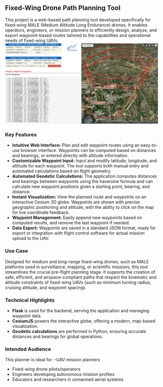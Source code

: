 ## Fixed-Wing Drone Path Planning Tool
This project is a web-based path planning tool developed specifically for fixed-wing MALE (Medium Altitude Long Endurance) drones. It enables operators, engineers, or mission planners to efficiently design, analyze, and export waypoint-based routes tailored to the capabilities and operational needs of fixed-wing UAVs.
![Image0](https://github.com/syedmohiuddinzia/pathplanner/blob/main/img/0.png)

### Key Features
- **Intuitive Web Interface:** Plan and edit waypoint routes using an easy-to-use browser interface. Waypoints can be computed based on distances and bearings, or entered directly with altitude information.
- **Customizable Waypoint Input:** Input and modify latitude, longitude, and altitude for each waypoint. The tool supports both manual entry and automated calculations based on flight geometry.
- **Automated Geodetic Calculations:** The application computes distances and bearings between waypoints using the haversine formula and can calculate new waypoint positions given a starting point, bearing, and distance.
- **Instant Visualization:** View the planned route and waypoints on an interactive Cesium 3D globe. Waypoints are shown with precise geographic positioning and altitude, with the ability to click on the map for live coordinate feedback.
- **Waypoint Management:** Easily append new waypoints based on computed results, and remove the last waypoint if needed.
- **Data Export:** Waypoints are saved in a standard JSON format, ready for export or integration with flight control software for actual mission upload to the UAV.

### Use Case
Designed for medium and long-range fixed-wing drones, such as MALE platforms used in surveillance, mapping, or scientific missions, this tool streamlines the crucial pre-flight planning stage. It supports the creation of safe, efficient, and airspace-compliant paths that respect the kinematic and altitude constraints of fixed-wing UAVs (such as minimum turning radius, cruising altitude, and waypoint spacing).

### Technical Highlights
- **Flask** is used for the backend, serving the application and managing waypoint data.
- **CesiumJS** powers the interactive globe, offering a modern, map-based visualization.
- **Geodetic calculations** are performed in Python, ensuring accurate distances and bearings for global operations.

### Intended Audience
This planner is ideal for:
-UAV mission planners
- Fixed-wing drone pilots/operators
- Engineers developing autonomous mission profiles
- Educators and researchers in unmanned aerial systems
